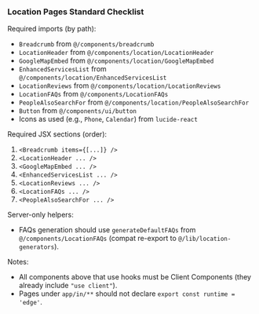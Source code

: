 ### Location Pages Standard Checklist

Required imports (by path):
- `Breadcrumb` from `@/components/breadcrumb`
- `LocationHeader` from `@/components/location/LocationHeader`
- `GoogleMapEmbed` from `@/components/location/GoogleMapEmbed`
- `EnhancedServicesList` from `@/components/location/EnhancedServicesList`
- `LocationReviews` from `@/components/location/LocationReviews`
- `LocationFAQs` from `@/components/LocationFAQs`
- `PeopleAlsoSearchFor` from `@/components/location/PeopleAlsoSearchFor`
- `Button` from `@/components/ui/button`
- Icons as used (e.g., `Phone`, `Calendar`) from `lucide-react`

Required JSX sections (order):
1. `<Breadcrumb items={[...]} />`
2. `<LocationHeader ... />`
3. `<GoogleMapEmbed ... />`
4. `<EnhancedServicesList ... />`
5. `<LocationReviews ... />`
6. `<LocationFAQs ... />`
7. `<PeopleAlsoSearchFor ... />`

Server-only helpers:
- FAQs generation should use `generateDefaultFAQs` from `@/components/LocationFAQs` (compat re-export to `@/lib/location-generators`).

Notes:
- All components above that use hooks must be Client Components (they already include `"use client"`).
- Pages under `app/in/**` should not declare `export const runtime = 'edge'`.

